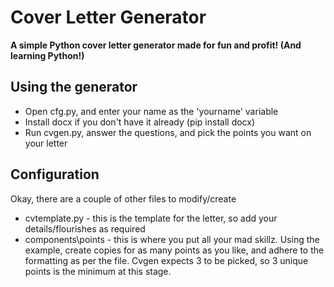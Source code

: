 # Cover Letter Generator

**A simple Python cover letter generator made for fun and profit! (And learning Python!)**

## Using the generator

* Open cfg.py, and enter your name as the 'yourname' variable
* Install docx if you don't have it already (pip install docx)
* Run cvgen.py, answer the questions, and pick the points you want on your letter

## Configuration

Okay, there are a couple of other files to modify/create

* cvtemplate.py - this is the template for the letter, so add your details/flourishes as required
* components\points - this is where you put all your mad skillz. Using the example, create copies for as many points as you like, and adhere to the formatting as per the file. Cvgen expects 3 to be picked, so 3 unique points is the minimum at this stage.

